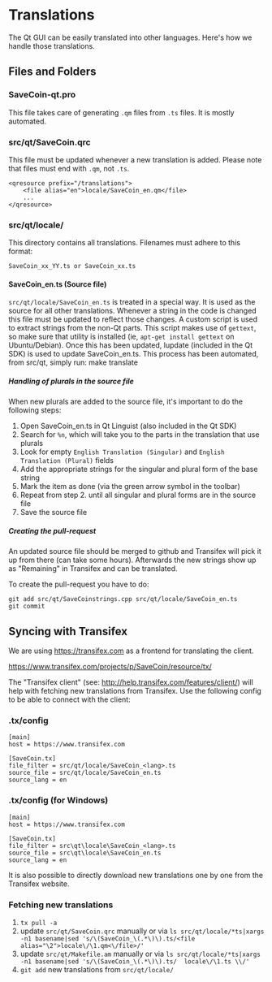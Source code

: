 Translations
============

The Qt GUI can be easily translated into other languages. Here's how we
handle those translations.

Files and Folders
-----------------

### SaveCoin-qt.pro

This file takes care of generating `.qm` files from `.ts` files. It is mostly
automated.

### src/qt/SaveCoin.qrc

This file must be updated whenever a new translation is added. Please note that
files must end with `.qm`, not `.ts`.

    <qresource prefix="/translations">
        <file alias="en">locale/SaveCoin_en.qm</file>
        ...
    </qresource>

### src/qt/locale/

This directory contains all translations. Filenames must adhere to this format:

    SaveCoin_xx_YY.ts or SaveCoin_xx.ts

#### SaveCoin_en.ts (Source file)

`src/qt/locale/SaveCoin_en.ts` is treated in a special way. It is used as the
source for all other translations. Whenever a string in the code is changed
this file must be updated to reflect those changes. A  custom script is used
to extract strings from the non-Qt parts. This script makes use of `gettext`,
so make sure that utility is installed (ie, `apt-get install gettext` on 
Ubuntu/Debian). Once this has been updated, lupdate (included in the Qt SDK)
is used to update SaveCoin_en.ts. This process has been automated, from src/qt,
simply run:
    make translate
    
##### Handling of plurals in the source file

When new plurals are added to the source file, it's important to do the following steps:

1. Open SaveCoin_en.ts in Qt Linguist (also included in the Qt SDK)
2. Search for `%n`, which will take you to the parts in the translation that use plurals
3. Look for empty `English Translation (Singular)` and `English Translation (Plural)` fields
4. Add the appropriate strings for the singular and plural form of the base string
5. Mark the item as done (via the green arrow symbol in the toolbar)
6. Repeat from step 2. until all singular and plural forms are in the source file
7. Save the source file

##### Creating the pull-request

An updated source file should be merged to github and Transifex will pick it
up from there (can take some hours). Afterwards the new strings show up as "Remaining"
in Transifex and can be translated.

To create the pull-request you have to do:

    git add src/qt/SaveCoinstrings.cpp src/qt/locale/SaveCoin_en.ts
    git commit

Syncing with Transifex
----------------------

We are using https://transifex.com as a frontend for translating the client.

https://www.transifex.com/projects/p/SaveCoin/resource/tx/

The "Transifex client" (see: http://help.transifex.com/features/client/)
will help with fetching new translations from Transifex. Use the following
config to be able to connect with the client:

### .tx/config

    [main]
    host = https://www.transifex.com

    [SaveCoin.tx]
    file_filter = src/qt/locale/SaveCoin_<lang>.ts
    source_file = src/qt/locale/SaveCoin_en.ts
    source_lang = en
    
### .tx/config (for Windows)

    [main]
    host = https://www.transifex.com

    [SaveCoin.tx]
    file_filter = src\qt\locale\SaveCoin_<lang>.ts
    source_file = src\qt\locale\SaveCoin_en.ts
    source_lang = en

It is also possible to directly download new translations one by one from the Transifex website.

### Fetching new translations

1. `tx pull -a`
2. update `src/qt/SaveCoin.qrc` manually or via
   `ls src/qt/locale/*ts|xargs -n1 basename|sed 's/\(SaveCoin_\(.*\)\).ts/<file alias="\2">locale\/\1.qm<\/file>/'`
3. update `src/qt/Makefile.am` manually or via
   `ls src/qt/locale/*ts|xargs -n1 basename|sed 's/\(SaveCoin_\(.*\)\).ts/  locale\/\1.ts \\/'`
4. `git add` new translations from `src/qt/locale/`
